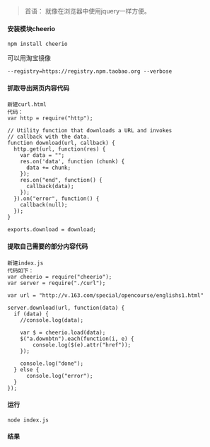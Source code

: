 > 首语： 就像在浏览器中使用jquery一样方便。

#### 安装模块cheerio

`npm install cheerio`

可以用淘宝镜像   

`--registry=https://registry.npm.taobao.org --verbose`

#### 抓取导出网页内容代码
```
新建curl.html
代码：
var http = require("http");
 
// Utility function that downloads a URL and invokes
// callback with the data.
function download(url, callback) {
  http.get(url, function(res) {
    var data = "";
    res.on('data', function (chunk) {
      data += chunk;
    });
    res.on("end", function() {
      callback(data);
    });
  }).on("error", function() {
    callback(null);
  });
}
 
exports.download = download;
```

#### 提取自己需要的部分内容代码
```
新建index.js
代码如下：
var cheerio = require("cheerio");
var server = require("./curl");
 
var url = "http://v.163.com/special/opencourse/englishs1.html"
 
server.download(url, function(data) {
  if (data) {
    //console.log(data);
 
    var $ = cheerio.load(data);
    $("a.downbtn").each(function(i, e) {
        console.log($(e).attr("href"));
    });
 
    console.log("done");
  } else {
      console.log("error");
  }
});
```

#### 运行

`node index.js`

#### 结果
